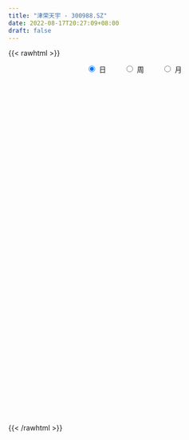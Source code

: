 ```yaml
---
title: "津荣天宇 - 300988.SZ"
date: 2022-08-17T20:27:09+08:00
draft: false
---
```

{{< rawhtml >}}
    <div style="text-align: center">
        <label style="padding: 1rem;"><input style="margin-right: .5rem" type="radio" name="period" value="D" checked onclick="period_change(this)">日</label>
        <label style="padding: 1rem;"><input style="margin-right: .5rem" type="radio" name="period" value="W" onclick="period_change(this)">周</label>
        <label style="padding: 1rem;"><input style="margin-right: .5rem" type="radio" name="period" value="M" onclick="period_change(this)">月</label>
    </div>
    <div id="chart" style="height: 700px;"></div> 
    <script type="text/javascript">
        const D_v = [112773.62,100210.87,82413.23,59719.48,51108.35,49458.99,36265.23,30743.48,29973.37,25847.54,26991.52,23475.15,27943.26,15982.0,18000.22,36722.69,77947.11,48725.01,29952.4,20999.15,18208.72,14392.85,15678.54,17836.62,25659.06,15122.38,13561.24,10524.82,14047.04,11766.47,10066.08,10383.35,17040.26,12874.15,6975.99,7990.74,13260.11,5774.93,8443.81,10790.5,9726.62,5377.0,6477.76,7794.55,20024.31,11959.0,14164.68,9656.36,10997.77,6393.0,9428.18,12750.55,38485.65,23108.32,13194.73,9092.73,8238.0,11886.94,13099.81,24185.56,20824.9,15867.9,10595.7,12316.78,9730.63,27994.0,23168.0,28387.67,25656.9,14638.0,9678.0,13150.08,31573.27,18461.53,22911.0,15333.0,33371.36,20552.4,16618.19,23070.52,11030.82,10367.18,17137.65,14520.54,10143.54,11353.25,8668.6,6772.34,6325.0,10547.72,8419.0,6274.7,5551.92,3045.92,6268.0,5333.0,2640.0,4512.0,2261.0,3404.0,2433.72,3716.0,4795.14,4813.21,3992.0,2823.71,3205.93,4531.12,3552.99,2498.78,2592.0,4132.78,3918.0,25202.27,16256.2,10330.38,10247.27,5618.0,6776.0,9672.65,9790.0,12957.93,13805.24,32248.0,24669.01,23004.23,23217.99,28292.0,35179.52,42753.78,55981.4,39595.89,45439.72,37306.78,22098.28,25986.42,23054.63,16855.7,19729.0,19112.7,13642.0,11436.0,8931.52,9089.52,8781.52,12341.3,8001.0,7331.0,7661.0,9365.0,6957.0,4368.52,8371.16,9659.0,11390.0,4819.0,4658.0,3954.56,4259.0,4887.56,6163.0,7135.51,5520.99,5968.0,7863.64,5664.0,5042.79,4771.0,5344.0,6805.0,6055.0,4116.44,10121.94,5147.0,3777.0,4846.0,3590.0,6470.95,3722.1,3625.85,2814.0,3821.0,3886.0,4222.21,2957.79,2593.99,6593.71,5022.93,3525.63,3646.0,3914.84,4476.0,6696.26,6147.63,5538.72,5286.72,3492.0,4051.84,3992.0,4476.0,6477.93,7347.62,6177.0,4090.0,3864.93,7008.78,5286.33,5627.0,7154.68,21146.53,11918.53,7133.0,5696.0,7911.12,47712.99,118636.13,116487.07,115310.27,93471.88,82496.07,96507.15,80135.66,68410.56,56923.68,53908.07,45091.36,54104.99,67492.66,63381.47,44410.39,38023.85,26237.66,26459.0,35099.6,29549.56,22782.91,26043.35,27203.89,62186.15,55798.38,37789.49,49454.25,38249.06,53287.32,46489.97,43720.06,39931.58,29502.3,112656.18,100109.81,95788.63,61184.05,54003.3,37222.49,31579.5,37633.09,44880.14,86339.57,68879.29,67345.32,49271.4,39198.42,49733.39,92818.6,93933.3,81870.67,49087.57,44940.28,82106.36,53949.57,70945.34,81396.0,101399.52,90436.55,110564.18,89572.2,174389.15,229169.1,154674.85,147584.17,98619.1,131318.95,106039.83,81560.36,62324.24,109091.06,131391.7,266207.47,192860.16,171730.21,122011.55,99781.65,80460.71,62973.22,52269.56,99379.18,113011.35,172747.62,114602.27,103550.56,84399.28,47412.54,66755.72,68868.89,64038.23,46348.91,63510.2,76657.7,65660.93,74963.52,55155.45]
const D_histogram = [0.0,-0.3918404558,-1.0537936283,-1.6048004315,-1.9414067595,-2.1719766592,-2.217577665,-2.1078901316,-1.9503178684,-1.6950716304,-1.3881222556,-1.1248728256,-0.9468367263,-0.7170665176,-0.4831499117,-0.1882342694,0.4145102264,0.5445830439,0.517753367,0.5115074924,0.4937122007,0.4972034954,0.4840026147,0.5492730032,0.3814473395,0.2771137067,0.2550658138,0.2896347053,0.3087161815,0.3048993572,0.3053807778,0.3435728853,0.4409067537,0.4179543508,0.4194149993,0.398768706,0.311470987,0.2883720931,0.3258488787,0.3985860561,0.3821268042,0.3786759121,0.371209051,0.3894883717,0.4635404268,0.4450814035,0.4451726468,0.3760993366,0.2613333415,0.1871663123,0.1106366414,-0.0089247804,0.1424770023,0.1350871344,0.0333546474,0.0111259149,0.0194468518,0.0770676877,0.1419708604,0.3015245148,0.4494488218,0.4440972807,0.4631973178,0.4630191459,0.4324810226,0.5130788748,0.569871744,0.6515022701,0.5406344515,0.4094185546,0.2733088126,0.1470256413,0.2693118016,0.2819106062,0.3080576594,0.2110738374,0.2999784789,0.2913664075,0.2533289577,0.0591423417,-0.0620502479,-0.1329115849,-0.131194422,-0.0997318754,-0.1263523513,-0.2023727313,-0.2634281704,-0.315131901,-0.3422292785,-0.2719312915,-0.2738411615,-0.274974718,-0.3132261486,-0.3043765111,-0.3321453839,-0.3213028855,-0.3058790708,-0.3400256418,-0.3146085872,-0.2454536104,-0.1762010433,-0.153512056,-0.063206702,0.0265987873,0.0628211705,0.1029836332,0.1088140196,0.0849139584,0.0434387733,0.0396099275,0.0582111601,0.099974175,0.0695980826,0.1958277965,0.2950888164,0.3454051454,0.3239665554,0.2981439616,0.2906693441,0.3001678101,0.3114644878,0.3506659408,0.416628679,0.4566668171,0.4868888664,0.5510222081,0.4473595757,0.459920278,0.3617404689,0.4486381628,0.6434082858,0.6758577179,0.7424487234,0.5540309331,0.4058459848,0.3490717244,0.1992482914,0.1120987458,-0.0661102643,-0.2689265344,-0.4631577235,-0.5992889187,-0.6324279663,-0.6214474319,-0.5653802189,-0.5439690266,-0.4809826641,-0.4381775708,-0.36268003,-0.3815034927,-0.4148314178,-0.3920165586,-0.393665425,-0.3662679897,-0.4489016429,-0.4802739256,-0.4416776308,-0.3959808879,-0.3300959307,-0.2300081224,-0.1253305192,-0.0938154476,-0.0470541706,-0.0479641157,0.0311699432,0.073929866,0.1367916794,0.1665262142,0.1276102143,0.1654772588,0.1265783042,0.121724815,-0.004126034,-0.0964625317,-0.1467781779,-0.2398977622,-0.2599676251,-0.344925812,-0.3185343122,-0.2357720008,-0.1450912572,-0.062804809,-0.0224971976,-0.0380044193,-0.0263308058,0.0075708814,0.0855190885,0.1178706349,0.1541400437,0.2084814198,0.2153047514,0.2387213512,0.1897182257,0.196377617,0.2007524465,0.2259828247,0.2299003695,0.2095192634,0.1566301623,0.0570632732,-0.0870925994,-0.2214462904,-0.2553163776,-0.2449076741,-0.2699128169,-0.4000661686,-0.3880022307,-0.319732512,-0.2197223518,-0.014576898,0.1002402075,0.1732537132,0.2260539897,0.2163150108,0.6019934364,1.2930557685,2.2314413711,2.9406294561,3.1578716203,3.1994338537,2.9076232183,2.0958045658,1.0653963286,0.3867188203,-0.0884970027,-0.4066064456,-0.6124711518,-0.6655958877,-0.9230945116,-1.0359031214,-1.2552410645,-1.3540446553,-1.4571024361,-1.6906729709,-1.7065984051,-1.6994462643,-1.5632883567,-1.3153851673,-0.9870180139,-0.8893011997,-0.7356687817,-0.5552810037,-0.359294169,-0.1680906106,0.0347255013,0.236661741,0.2737588695,0.2904850613,-0.8207139777,-1.4542860004,-1.9242708505,-2.1050696154,-2.1330943299,-2.0347816617,-1.8418447871,-1.5872191299,-1.3074875029,-0.9732879516,-0.6617314146,-0.4417324796,-0.2609280372,-0.140376722,0.0557485796,0.256925085,0.452050528,0.5491612066,0.6129573165,0.6887835705,0.7902178069,0.8310229604,0.860426315,0.9040696737,0.9631389793,0.9965909685,1.0642064933,0.967299189,1.1600734592,1.1636478463,1.2021491244,1.179287933,1.0130919048,0.9721433674,0.8430643069,0.6112612811,0.3736944214,0.3368461691,0.6190595252,0.7487303756,0.7187651028,0.6850402911,0.5662026753,0.4142734158,0.2677684243,0.0928042192,-0.0438122052,-0.052128619,-0.0132976618,0.1373183956,0.1711012105,-0.0077136902,-0.143825264,-0.223372037,-0.3495780281,-0.3010580231,-0.3057009882,-0.3229418509,-0.2673050844,-0.2136079019,-0.1334601506,-0.0904087678,-0.091804734]
const D_fast = [0.0,-0.4898005698,-1.4152021493,-2.3674090604,-3.1893670783,-3.9629311427,-4.5629265648,-4.9802115643,-5.3102187683,-5.4787404378,-5.518821627,-5.5367904033,-5.5954634856,-5.5449599064,-5.4318307784,-5.1839737035,-4.477601651,-4.2113830725,-4.1087744077,-3.9871434092,-3.8815106507,-3.7537184821,-3.6459187092,-3.4433300699,-3.5157938987,-3.5508491048,-3.5091305443,-3.4021529764,-3.3058924548,-3.2334844399,-3.1566578248,-3.032572496,-2.8250119392,-2.7434757544,-2.637161356,-2.5581154729,-2.5675454451,-2.5185513157,-2.3996123104,-2.227228619,-2.1481561699,-2.0569380839,-1.9716026823,-1.8559512687,-1.6660141068,-1.5732027793,-1.4618183743,-1.4368668504,-1.48629951,-1.5136749612,-1.5625454718,-1.6843380887,-1.4973170553,-1.4709351397,-1.5643289649,-1.5837762186,-1.5705935688,-1.493705811,-1.3933099231,-1.1583751401,-0.8980886275,-0.7924158485,-0.657516482,-0.5419398674,-0.464357735,-0.2554901642,-0.056229359,0.1882767347,0.212567529,0.1837062707,0.1159237319,0.0263969709,0.2160110816,0.2990875377,0.4022490058,0.3580336431,0.5219329043,0.5861624349,0.6114572245,0.4320561939,0.2953510423,0.1912618091,0.1601803665,0.1667099443,0.1085013805,-0.0181121823,-0.1450246639,-0.2755113699,-0.3881660669,-0.3858509029,-0.4562210632,-0.5260982992,-0.642656267,-0.7099007573,-0.8207059761,-0.890189199,-0.9512351521,-1.0703881335,-1.1236232257,-1.1158316515,-1.0906293451,-1.1063183719,-1.0318146934,-0.9353595072,-0.8834318314,-0.8175234605,-0.7844895692,-0.7871611408,-0.8177766326,-0.8117029964,-0.7785489738,-0.7117924151,-0.7247689869,-0.5495823239,-0.3765490999,-0.2398814846,-0.1803284357,-0.1316150391,-0.0664223206,0.0181180979,0.1072808976,0.2341488358,0.4042687437,0.5584735861,0.710417852,0.9123067458,0.9204840073,1.0480247791,1.0402800872,1.2393373218,1.5949595162,1.7963733778,2.0485765641,1.9986665071,1.951943055,1.9824367258,1.8824253655,1.8233005065,1.6285639302,1.3585160266,1.0484954066,0.7625419817,0.5712959425,0.426914619,0.3416367773,0.2270557129,0.1697964094,0.1030571099,0.0878846433,-0.0263146926,-0.1633504721,-0.2385397526,-0.3386049753,-0.4027745374,-0.5976336014,-0.7490743654,-0.8208974784,-0.8741959574,-0.8908349828,-0.8482492052,-0.7749042318,-0.7668430221,-0.7318452877,-0.7447462617,-0.6578197171,-0.5965773278,-0.4995175945,-0.4281515061,-0.4351649525,-0.3559285933,-0.3631829718,-0.3376052573,-0.4644876148,-0.5809397454,-0.6679499361,-0.8210439609,-0.9061057301,-1.07729537,-1.1305374483,-1.106718137,-1.0523102078,-0.9857249617,-0.9510416498,-0.9760499763,-0.9709590643,-0.9351646567,-0.8358366774,-0.7740174723,-0.6992130527,-0.5927513216,-0.5321018021,-0.4490048646,-0.4505784336,-0.394824638,-0.3402616969,-0.2585356125,-0.1971429754,-0.1651442656,-0.1788758262,-0.264176897,-0.4301059194,-0.619821183,-0.7175203646,-0.7683385796,-0.8608219267,-1.0909918205,-1.1759284402,-1.1875918495,-1.1425122773,-0.9410110481,-0.8011338907,-0.6848069567,-0.5754931827,-0.5311534089,0.0050233757,1.01934965,2.5155955954,3.9599410444,4.9666511137,5.8080718105,6.2431669797,5.9552994686,5.1912403135,4.6092425104,4.1119024366,3.6921413824,3.3331588882,3.1136351804,2.6253629286,2.2535785385,1.7204303292,1.2831155746,0.8157821848,0.1595434072,-0.2830316283,-0.7007410535,-0.955405235,-1.0363483375,-0.9547356875,-1.0793441732,-1.1096289507,-1.0680614236,-0.9618981312,-0.8127172254,-0.6012197382,-0.3401180632,-0.2345812174,-0.1452337602,-1.4616112936,-2.4587548165,-3.4098073792,-4.116873548,-4.6781718449,-5.0885545921,-5.3560789144,-5.4982580396,-5.5453982883,-5.4545207249,-5.3083970416,-5.1988312265,-5.0832587934,-4.9978016586,-4.7877392122,-4.5223314355,-4.2141933605,-3.9797923803,-3.7627569413,-3.5147347946,-3.2157461065,-2.9671852129,-2.7226752796,-2.4530145025,-2.153160452,-1.8705607206,-1.5368935725,-1.3919760795,-0.9091834446,-0.6146970958,-0.2756585366,-0.0036977448,0.0833792031,0.2854665076,0.3671535239,0.2881658184,0.144022564,0.191385854,0.6283640914,0.9452175357,1.0949435386,1.2324787997,1.2551918527,1.2068309472,1.1272680617,0.9755049114,0.8279354357,0.8065868671,0.8420934089,1.0270390652,1.1035971827,0.9228538595,0.7507859697,0.6153961875,0.4017956893,0.3750511885,0.2939829764,0.1960066509,0.1848171463,0.1851123533,0.231895067,0.2523442579,0.2279971082]
const D_slow = [0.0,-0.097960114,-0.361408521,-0.7626086289,-1.2479603188,-1.7909544836,-2.3453488998,-2.8723214327,-3.3599008998,-3.7836688074,-4.1306993713,-4.4119175777,-4.6486267593,-4.8278933887,-4.9486808667,-4.995739434,-4.8921118774,-4.7559661164,-4.6265277747,-4.4986509016,-4.3752228514,-4.2509219776,-4.1299213239,-3.9926030731,-3.8972412382,-3.8279628115,-3.7641963581,-3.6917876818,-3.6146086364,-3.5383837971,-3.4620386026,-3.3761453813,-3.2659186929,-3.1614301052,-3.0565763554,-2.9568841789,-2.8790164321,-2.8069234088,-2.7254611891,-2.6258146751,-2.5302829741,-2.435613996,-2.3428117333,-2.2454396404,-2.1295545337,-2.0182841828,-1.9069910211,-1.812966187,-1.7476328516,-1.7008412735,-1.6731821132,-1.6754133083,-1.6397940577,-1.6060222741,-1.5976836122,-1.5949021335,-1.5900404206,-1.5707734986,-1.5352807835,-1.4598996548,-1.3475374494,-1.2365131292,-1.1207137998,-1.0049590133,-0.8968387576,-0.7685690389,-0.6261011029,-0.4632255354,-0.3280669225,-0.2257122839,-0.1573850807,-0.1206286704,-0.05330072,0.0171769315,0.0941913464,0.1469598057,0.2219544255,0.2947960274,0.3581282668,0.3729138522,0.3574012902,0.324173394,0.2913747885,0.2664418197,0.2348537318,0.184260549,0.1184035064,0.0396205312,-0.0459367885,-0.1139196113,-0.1823799017,-0.2511235812,-0.3294301184,-0.4055242462,-0.4885605921,-0.5688863135,-0.6453560812,-0.7303624917,-0.8090146385,-0.8703780411,-0.9144283019,-0.9528063159,-0.9686079914,-0.9619582946,-0.9462530019,-0.9205070936,-0.8933035888,-0.8720750992,-0.8612154058,-0.8513129239,-0.8367601339,-0.8117665902,-0.7943670695,-0.7454101204,-0.6716379163,-0.58528663,-0.5042949911,-0.4297590007,-0.3570916647,-0.2820497122,-0.2041835902,-0.116517105,-0.0123599353,0.101806769,0.2235289856,0.3612845377,0.4731244316,0.5881045011,0.6785396183,0.790699159,0.9515512305,1.1205156599,1.3061278408,1.444635574,1.5460970702,1.6333650013,1.6831770742,1.7112017606,1.6946741946,1.627442561,1.5116531301,1.3618309004,1.2037239088,1.0483620509,0.9070169961,0.7710247395,0.6507790735,0.5412346808,0.4505646733,0.3551888001,0.2514809457,0.153476806,0.0550604498,-0.0365065477,-0.1487319584,-0.2688004398,-0.3792198475,-0.4782150695,-0.5607390522,-0.6182410828,-0.6495737126,-0.6730275745,-0.6847911171,-0.696782146,-0.6889896603,-0.6705071938,-0.6363092739,-0.5946777203,-0.5627751668,-0.5214058521,-0.489761276,-0.4593300723,-0.4603615808,-0.4844772137,-0.5211717582,-0.5811461987,-0.646138105,-0.732369558,-0.812003136,-0.8709461362,-0.9072189505,-0.9229201528,-0.9285444522,-0.938045557,-0.9446282584,-0.9427355381,-0.921355766,-0.8918881072,-0.8533530963,-0.8012327414,-0.7474065535,-0.6877262157,-0.6402966593,-0.591202255,-0.5410141434,-0.4845184372,-0.4270433449,-0.374663529,-0.3355059884,-0.3212401702,-0.34301332,-0.3983748926,-0.462203987,-0.5234309055,-0.5909091097,-0.6909256519,-0.7879262096,-0.8678593375,-0.9227899255,-0.92643415,-0.9013740981,-0.8580606699,-0.8015471724,-0.7474684197,-0.5969700606,-0.2737061185,0.2841542243,1.0193115883,1.8087794934,2.6086379568,3.3355437614,3.8594949028,4.1258439849,4.22252369,4.2003994393,4.098747828,3.94563004,3.7792310681,3.5484574402,3.2894816598,2.9756713937,2.6371602299,2.2728846209,1.8502163782,1.4235667769,0.9987052108,0.6078831216,0.2790368298,0.0322823263,-0.1900429736,-0.373960169,-0.5127804199,-0.6026039622,-0.6446266148,-0.6359452395,-0.5767798042,-0.5083400869,-0.4357188215,-0.640897316,-1.0044688161,-1.4855365287,-2.0118039326,-2.545077515,-3.0537729304,-3.5142341272,-3.9110389097,-4.2379107854,-4.4812327733,-4.646665627,-4.7570987469,-4.8223307562,-4.8574249367,-4.8434877918,-4.7792565205,-4.6662438885,-4.5289535869,-4.3757142578,-4.2035183651,-4.0059639134,-3.7982081733,-3.5831015946,-3.3570841761,-3.1162994313,-2.8671516892,-2.6011000658,-2.3592752686,-2.0692569038,-1.7783449422,-1.4778076611,-1.1829856778,-0.9297127016,-0.6866768598,-0.4759107831,-0.3230954628,-0.2296718574,-0.1454603151,0.0093045662,0.1964871601,0.3761784358,0.5474385086,0.6889891774,0.7925575313,0.8594996374,0.8827006922,0.8717476409,0.8587154861,0.8553910707,0.8897206696,0.9324959722,0.9305675497,0.8946112337,0.8387682244,0.7513737174,0.6761092116,0.5996839646,0.5189485019,0.4521222308,0.3987202553,0.3653552176,0.3427530257,0.3198018422]
const D_data = [['2021-05-12', 51.0, 62.0, 51.0, 64.99],['2021-05-13', 57.28, 55.86, 54.83, 66.0],['2021-05-14', 51.0, 49.0, 48.4, 53.93],['2021-05-17', 48.0, 45.95, 45.02, 49.3],['2021-05-18', 45.48, 44.66, 44.6, 47.2],['2021-05-19', 43.6, 42.58, 42.38, 44.57],['2021-05-20', 42.3, 42.09, 41.62, 42.97],['2021-05-21', 42.15, 42.1, 41.83, 42.76],['2021-05-24', 41.8, 41.35, 40.77, 42.15],['2021-05-25', 41.32, 41.72, 40.91, 41.72],['2021-05-26', 41.52, 42.09, 41.25, 42.31],['2021-05-27', 41.92, 41.47, 41.41, 42.2],['2021-05-28', 41.3, 40.12, 40.1, 41.58],['2021-05-31', 40.12, 40.53, 40.03, 40.65],['2021-06-01', 40.31, 40.66, 40.18, 40.88],['2021-06-02', 40.66, 41.88, 40.47, 42.48],['2021-06-03', 41.71, 47.56, 41.51, 48.6],['2021-06-04', 45.0, 43.32, 43.15, 45.5],['2021-06-07', 43.26, 41.39, 41.38, 43.27],['2021-06-08', 41.78, 41.32, 40.89, 42.4],['2021-06-09', 41.46, 40.88, 40.5, 41.47],['2021-06-10', 40.55, 40.89, 40.51, 41.22],['2021-06-11', 40.99, 40.45, 40.29, 40.99],['2021-06-15', 40.55, 41.41, 40.21, 41.46],['2021-06-16', 41.0, 38.02, 37.45, 41.18],['2021-06-17', 37.55, 37.79, 37.01, 37.94],['2021-06-18', 37.71, 38.15, 37.23, 38.38],['2021-06-21', 37.88, 38.58, 37.88, 38.67],['2021-06-22', 38.67, 38.25, 38.0, 39.19],['2021-06-23', 38.25, 37.74, 37.72, 38.45],['2021-06-24', 37.51, 37.53, 37.22, 37.75],['2021-06-25', 37.5, 37.88, 37.41, 37.93],['2021-06-28', 37.81, 38.83, 37.44, 39.64],['2021-06-29', 38.7, 37.41, 37.31, 38.7],['2021-06-30', 37.27, 37.55, 37.25, 37.77],['2021-07-01', 37.52, 37.12, 37.11, 37.66],['2021-07-02', 37.04, 35.86, 35.8, 37.12],['2021-07-05', 35.9, 36.2, 35.88, 36.26],['2021-07-06', 36.0, 36.85, 36.0, 36.96],['2021-07-07', 36.85, 37.5, 36.57, 37.61],['2021-07-08', 37.51, 36.48, 36.32, 37.57],['2021-07-09', 36.15, 36.54, 36.08, 36.77],['2021-07-12', 36.9, 36.42, 36.33, 37.18],['2021-07-13', 36.38, 36.75, 36.37, 37.18],['2021-07-14', 36.7, 37.73, 36.09, 38.47],['2021-07-15', 37.0, 36.79, 36.3, 37.17],['2021-07-16', 38.03, 37.05, 37.02, 38.97],['2021-07-19', 35.9, 36.06, 35.71, 36.38],['2021-07-20', 36.08, 34.99, 34.69, 36.15],['2021-07-21', 34.99, 34.92, 34.9, 35.32],['2021-07-22', 34.95, 34.36, 34.09, 35.05],['2021-07-23', 34.57, 33.09, 33.07, 34.57],['2021-07-26', 33.69, 36.39, 33.48, 38.59],['2021-07-27', 35.78, 34.67, 34.5, 35.9],['2021-07-28', 34.01, 33.03, 32.32, 34.34],['2021-07-29', 33.2, 33.48, 33.2, 33.81],['2021-07-30', 33.9, 33.61, 33.29, 33.9],['2021-08-02', 33.5, 34.22, 33.38, 35.5],['2021-08-03', 33.91, 34.51, 33.91, 35.18],['2021-08-04', 34.5, 36.27, 34.4, 37.45],['2021-08-05', 35.79, 37.06, 35.53, 37.29],['2021-08-06', 36.7, 35.7, 35.53, 37.37],['2021-08-09', 35.7, 36.24, 35.0, 36.38],['2021-08-10', 36.85, 36.27, 36.06, 37.15],['2021-08-11', 36.01, 36.03, 35.6, 36.25],['2021-08-12', 36.25, 37.82, 36.2, 38.83],['2021-08-13', 37.86, 38.23, 37.3, 38.66],['2021-08-16', 38.67, 39.33, 37.54, 39.51],['2021-08-17', 39.28, 37.26, 37.23, 40.53],['2021-08-18', 36.8, 36.69, 36.36, 37.5],['2021-08-19', 36.38, 36.15, 35.98, 36.74],['2021-08-20', 35.9, 35.71, 35.67, 37.5],['2021-08-23', 36.02, 38.97, 36.02, 39.35],['2021-08-24', 39.01, 38.18, 37.74, 39.28],['2021-08-25', 38.69, 38.7, 38.09, 40.36],['2021-08-26', 38.31, 37.19, 37.14, 38.71],['2021-08-27', 37.3, 39.73, 37.2, 40.1],['2021-08-30', 38.92, 39.0, 38.65, 39.59],['2021-08-31', 39.27, 38.77, 37.49, 39.5],['2021-09-01', 38.5, 36.36, 36.35, 39.2],['2021-09-02', 36.0, 36.47, 35.7, 36.76],['2021-09-03', 36.3, 36.55, 36.13, 37.29],['2021-09-06', 36.44, 37.21, 35.21, 37.57],['2021-09-07', 37.7, 37.62, 37.02, 38.3],['2021-09-08', 37.44, 36.85, 36.85, 37.6],['2021-09-09', 36.44, 35.85, 35.61, 36.52],['2021-09-10', 35.65, 35.5, 35.39, 36.01],['2021-09-13', 35.89, 35.09, 34.89, 35.9],['2021-09-14', 34.88, 34.92, 34.78, 35.33],['2021-09-15', 35.09, 36.0, 35.09, 36.07],['2021-09-16', 36.3, 35.04, 35.0, 36.3],['2021-09-17', 34.81, 34.79, 34.3, 35.3],['2021-09-22', 34.51, 33.94, 33.6, 34.51],['2021-09-23', 34.2, 34.15, 34.07, 34.4],['2021-09-24', 34.1, 33.32, 33.29, 34.2],['2021-09-27', 33.32, 33.42, 33.0, 34.09],['2021-09-28', 33.36, 33.21, 33.06, 33.45],['2021-09-29', 33.1, 32.18, 32.0, 33.59],['2021-09-30', 32.18, 32.53, 32.18, 32.76],['2021-10-08', 32.62, 32.99, 32.62, 33.18],['2021-10-11', 32.8, 33.07, 32.8, 33.15],['2021-10-12', 33.17, 32.47, 32.33, 33.17],['2021-10-13', 32.51, 33.4, 32.51, 33.5],['2021-10-14', 33.26, 33.73, 33.06, 33.9],['2021-10-15', 33.9, 33.3, 33.25, 33.9],['2021-10-18', 33.31, 33.49, 33.07, 33.64],['2021-10-19', 33.3, 33.14, 33.11, 33.57],['2021-10-20', 33.14, 32.67, 32.46, 33.24],['2021-10-21', 32.65, 32.2, 32.18, 32.95],['2021-10-22', 32.14, 32.46, 32.14, 32.48],['2021-10-25', 32.66, 32.7, 32.6, 32.96],['2021-10-26', 32.98, 33.1, 32.76, 33.35],['2021-10-27', 32.9, 32.18, 32.16, 33.28],['2021-10-28', 33.16, 34.4, 32.99, 35.27],['2021-10-29', 34.14, 34.77, 33.5, 34.92],['2021-11-01', 34.8, 34.73, 34.05, 34.95],['2021-11-02', 34.5, 34.1, 33.42, 34.95],['2021-11-03', 33.81, 34.1, 33.69, 34.18],['2021-11-04', 33.85, 34.42, 33.85, 34.52],['2021-11-05', 34.35, 34.83, 33.93, 34.96],['2021-11-08', 34.83, 35.12, 34.05, 35.16],['2021-11-09', 35.12, 35.85, 34.98, 36.18],['2021-11-10', 35.85, 36.77, 35.35, 36.77],['2021-11-11', 38.01, 37.09, 37.09, 40.18],['2021-11-12', 36.73, 37.56, 35.86, 37.68],['2021-11-15', 37.41, 38.7, 37.2, 38.76],['2021-11-16', 38.01, 36.95, 36.36, 38.3],['2021-11-17', 36.65, 38.6, 36.65, 39.48],['2021-11-18', 38.88, 37.4, 37.4, 40.27],['2021-11-19', 37.34, 40.12, 37.34, 41.63],['2021-11-22', 39.53, 42.8, 39.27, 43.41],['2021-11-23', 42.0, 42.06, 41.33, 42.33],['2021-11-24', 41.55, 43.5, 41.55, 44.67],['2021-11-25', 42.9, 40.69, 40.31, 43.37],['2021-11-26', 40.5, 40.88, 40.04, 42.5],['2021-11-29', 39.81, 42.0, 39.7, 42.8],['2021-11-30', 41.97, 40.73, 40.46, 42.32],['2021-12-01', 40.81, 41.24, 40.05, 41.6],['2021-12-02', 41.3, 39.64, 39.21, 41.3],['2021-12-03', 40.19, 38.4, 37.88, 40.19],['2021-12-06', 38.38, 37.36, 37.25, 38.73],['2021-12-07', 37.51, 36.97, 36.39, 37.71],['2021-12-08', 36.95, 37.49, 36.86, 37.75],['2021-12-09', 37.51, 37.64, 37.32, 38.29],['2021-12-10', 37.49, 38.05, 37.09, 38.24],['2021-12-13', 38.02, 37.5, 36.96, 38.24],['2021-12-14', 37.05, 37.94, 36.93, 38.14],['2021-12-15', 38.29, 37.69, 37.0, 38.44],['2021-12-16', 37.74, 38.17, 37.68, 38.27],['2021-12-17', 38.11, 36.9, 36.66, 38.11],['2021-12-20', 36.81, 36.3, 36.2, 37.2],['2021-12-21', 36.3, 36.68, 36.3, 36.8],['2021-12-22', 36.69, 36.13, 36.03, 36.95],['2021-12-23', 36.13, 36.26, 35.15, 36.86],['2021-12-24', 36.16, 34.39, 34.37, 36.35],['2021-12-27', 34.45, 34.32, 33.91, 34.65],['2021-12-28', 34.33, 34.8, 34.32, 34.94],['2021-12-29', 34.51, 34.72, 34.23, 34.98],['2021-12-30', 34.62, 34.91, 34.62, 35.2],['2021-12-31', 34.9, 35.48, 34.9, 35.52],['2022-01-04', 35.48, 35.86, 35.35, 36.09],['2022-01-05', 35.83, 35.13, 34.68, 35.97],['2022-01-06', 35.14, 35.38, 34.93, 35.55],['2022-01-07', 35.09, 34.77, 34.76, 35.38],['2022-01-10', 34.77, 35.88, 34.51, 35.92],['2022-01-11', 35.89, 35.7, 35.7, 36.48],['2022-01-12', 36.15, 36.23, 35.64, 36.33],['2022-01-13', 36.22, 36.1, 35.88, 36.45],['2022-01-14', 36.01, 35.25, 35.21, 36.32],['2022-01-17', 35.25, 36.25, 34.8, 36.59],['2022-01-18', 36.25, 35.33, 35.32, 36.37],['2022-01-19', 35.6, 35.67, 35.08, 35.7],['2022-01-20', 35.32, 33.78, 33.6, 35.66],['2022-01-21', 33.75, 33.5, 33.1, 34.44],['2022-01-24', 33.53, 33.47, 33.33, 34.1],['2022-01-25', 33.49, 32.31, 32.15, 33.67],['2022-01-26', 32.31, 32.63, 32.3, 32.94],['2022-01-27', 32.65, 31.19, 31.16, 32.65],['2022-01-28', 31.84, 32.05, 31.2, 32.15],['2022-02-07', 32.69, 32.71, 32.05, 33.33],['2022-02-08', 32.67, 33.0, 32.51, 33.07],['2022-02-09', 32.71, 33.15, 32.71, 33.18],['2022-02-10', 33.15, 32.79, 32.53, 33.15],['2022-02-11', 32.79, 32.0, 31.9, 32.89],['2022-02-14', 31.92, 32.17, 31.57, 32.63],['2022-02-15', 32.18, 32.43, 31.8, 32.47],['2022-02-16', 32.49, 33.19, 32.44, 33.54],['2022-02-17', 33.03, 32.87, 32.1, 33.49],['2022-02-18', 32.54, 33.09, 32.17, 33.15],['2022-02-21', 33.09, 33.59, 32.97, 33.65],['2022-02-22', 33.61, 33.22, 32.78, 33.76],['2022-02-23', 33.5, 33.59, 32.91, 33.69],['2022-02-24', 33.45, 32.69, 32.2, 34.12],['2022-02-25', 32.89, 33.34, 32.67, 33.8],['2022-02-28', 33.27, 33.42, 32.1, 33.8],['2022-03-01', 33.92, 33.86, 33.4, 33.99],['2022-03-02', 33.83, 33.79, 33.5, 34.08],['2022-03-03', 33.8, 33.56, 33.36, 34.0],['2022-03-04', 33.61, 33.05, 32.87, 33.69],['2022-03-07', 33.28, 32.09, 31.9, 33.28],['2022-03-08', 32.57, 30.81, 30.75, 32.7],['2022-03-09', 30.66, 30.0, 29.01, 31.18],['2022-03-10', 30.48, 30.55, 30.34, 31.16],['2022-03-11', 30.8, 30.77, 29.57, 30.8],['2022-03-14', 30.6, 30.0, 29.9, 30.6],['2022-03-15', 29.99, 27.9, 27.8, 30.0],['2022-03-16', 28.09, 28.94, 27.62, 28.95],['2022-03-17', 29.07, 29.46, 29.07, 29.95],['2022-03-18', 29.63, 29.97, 29.0, 30.03],['2022-03-21', 31.37, 31.89, 30.39, 33.88],['2022-03-22', 32.68, 31.53, 31.39, 33.04],['2022-03-23', 31.52, 31.5, 31.15, 32.16],['2022-03-24', 31.44, 31.63, 31.21, 31.75],['2022-03-25', 31.45, 31.03, 30.97, 31.8],['2022-03-28', 33.38, 37.24, 32.5, 37.24],['2022-03-29', 40.2, 44.69, 40.2, 44.69],['2022-03-30', 45.05, 53.63, 43.76, 53.63],['2022-03-31', 58.8, 57.4, 54.1, 63.5],['2022-04-01', 58.17, 56.4, 55.52, 60.06],['2022-04-06', 56.4, 57.77, 52.9, 57.77],['2022-04-07', 58.5, 55.79, 50.0, 59.76],['2022-04-08', 54.0, 48.8, 48.18, 54.71],['2022-04-11', 46.0, 42.9, 42.89, 46.68],['2022-04-12', 43.88, 43.85, 42.33, 45.5],['2022-04-13', 43.1, 43.99, 42.38, 45.58],['2022-04-14', 43.3, 44.2, 43.3, 45.96],['2022-04-15', 43.14, 44.35, 43.14, 46.68],['2022-04-18', 44.0, 45.6, 43.7, 47.99],['2022-04-19', 44.79, 42.08, 41.26, 44.95],['2022-04-20', 42.12, 42.59, 40.7, 42.87],['2022-04-21', 41.88, 39.88, 39.31, 42.39],['2022-04-22', 38.81, 39.88, 38.58, 40.68],['2022-04-25', 39.0, 38.5, 37.68, 40.23],['2022-04-26', 39.18, 34.98, 34.5, 39.19],['2022-04-27', 33.9, 35.9, 33.54, 36.13],['2022-04-28', 35.5, 34.97, 33.81, 35.78],['2022-04-29', 35.3, 35.78, 34.31, 36.15],['2022-05-05', 35.7, 37.13, 35.37, 37.23],['2022-05-06', 37.2, 38.8, 36.35, 38.8],['2022-05-09', 37.56, 36.3, 35.68, 37.66],['2022-05-10', 35.33, 36.99, 35.33, 37.15],['2022-05-11', 36.78, 37.65, 36.5, 38.66],['2022-05-12', 37.46, 38.42, 37.34, 38.6],['2022-05-13', 39.53, 39.11, 37.56, 40.23],['2022-05-16', 38.72, 40.18, 38.6, 40.92],['2022-05-17', 39.81, 41.29, 39.35, 41.45],['2022-05-18', 42.0, 40.0, 38.88, 42.0],['2022-05-19', 39.0, 40.05, 38.04, 40.08],['2022-05-20', 21.76, 22.65, 21.28, 24.71],['2022-05-23', 22.67, 22.87, 22.6, 23.86],['2022-05-24', 22.7, 20.39, 20.39, 23.26],['2022-05-25', 20.25, 20.38, 19.72, 20.9],['2022-05-26', 20.6, 19.7, 19.3, 20.79],['2022-05-27', 19.77, 19.4, 19.0, 20.09],['2022-05-30', 19.56, 19.35, 19.19, 19.76],['2022-05-31', 19.59, 19.43, 18.81, 19.59],['2022-06-01', 19.42, 19.45, 19.31, 19.93],['2022-06-02', 19.54, 20.26, 18.7, 20.48],['2022-06-06', 20.13, 20.42, 20.0, 20.8],['2022-06-07', 20.23, 19.6, 19.26, 20.58],['2022-06-08', 19.94, 19.23, 18.81, 19.94],['2022-06-09', 19.1, 18.44, 18.33, 19.28],['2022-06-10', 18.44, 19.52, 18.39, 19.55],['2022-06-13', 19.9, 20.1, 19.6, 20.97],['2022-06-14', 20.0, 20.71, 19.6, 20.75],['2022-06-15', 20.75, 20.02, 20.02, 21.3],['2022-06-16', 20.29, 19.87, 19.63, 20.35],['2022-06-17', 19.55, 20.31, 19.51, 20.4],['2022-06-20', 20.2, 21.12, 20.08, 21.27],['2022-06-21', 21.21, 20.84, 20.49, 21.22],['2022-06-22', 20.84, 21.04, 20.62, 21.5],['2022-06-23', 21.0, 21.63, 20.81, 21.86],['2022-06-24', 21.61, 22.39, 21.54, 22.99],['2022-06-27', 22.5, 22.68, 21.73, 22.81],['2022-06-28', 22.77, 23.82, 22.4, 23.97],['2022-06-29', 23.35, 22.14, 22.1, 23.6],['2022-06-30', 22.5, 26.57, 22.35, 26.57],['2022-07-01', 27.34, 25.39, 25.25, 29.5],['2022-07-04', 24.22, 26.66, 24.22, 27.02],['2022-07-05', 26.25, 26.7, 25.51, 27.85],['2022-07-06', 26.51, 25.12, 24.86, 26.6],['2022-07-07', 24.99, 26.81, 24.5, 27.87],['2022-07-08', 26.64, 25.89, 25.33, 27.15],['2022-07-11', 25.38, 24.15, 23.68, 25.88],['2022-07-12', 24.2, 23.16, 23.09, 24.28],['2022-07-13', 23.03, 25.19, 22.54, 25.32],['2022-07-14', 27.77, 30.23, 27.0, 30.23],['2022-07-15', 34.06, 30.0, 29.97, 35.8],['2022-07-18', 30.22, 28.9, 28.71, 31.49],['2022-07-19', 29.2, 29.31, 28.82, 31.46],['2022-07-20', 29.2, 28.42, 27.74, 29.58],['2022-07-21', 28.8, 27.77, 27.58, 28.8],['2022-07-22', 27.63, 27.42, 27.0, 28.18],['2022-07-25', 26.91, 26.46, 26.22, 27.57],['2022-07-26', 26.33, 26.24, 25.66, 26.78],['2022-07-27', 26.04, 27.54, 25.8, 27.65],['2022-07-28', 28.11, 28.31, 27.5, 28.86],['2022-07-29', 28.11, 30.4, 27.71, 31.28],['2022-08-01', 30.0, 29.69, 28.58, 30.01],['2022-08-02', 28.8, 26.83, 26.8, 28.82],['2022-08-03', 26.83, 26.58, 25.98, 28.1],['2022-08-04', 26.3, 26.68, 26.05, 26.99],['2022-08-05', 26.68, 25.42, 25.1, 26.68],['2022-08-08', 25.2, 27.24, 25.1, 27.25],['2022-08-09', 27.4, 26.54, 26.51, 27.78],['2022-08-10', 26.32, 26.15, 25.9, 26.55],['2022-08-11', 26.33, 27.0, 25.98, 27.24],['2022-08-12', 26.99, 27.14, 26.26, 27.63],['2022-08-15', 27.02, 27.75, 26.64, 28.12],['2022-08-16', 27.65, 27.58, 27.4, 28.57],['2022-08-17', 27.52, 27.11, 27.02, 27.86]]
const W_v = [295397.72,227295.53,134230.84,197377.03,99231.66,72179.3,56787.76,58141.25,40112.86,60420.3,49225.86,92119.43,85865.11,83805.11,91510.65,121650.16,81639.11,61823.58,38338.76,14865.84,14746.0,3404.0,19750.07,16612.53,52101.25,42644.3,93470.18,152447.52,200422.07,104738.45,51880.56,44699.3,40745.68,22578.12,24787.5,28685.43,32245.38,22406.05,18369.06,20694.05,24880.73,22361.28,28568.55,28941.72,53805.18,491618.34,259138.88,278438.66,239546.03,139934.42,89390.04,234578.5,272300.09,348308.28,200432.3,274427.82,362650.42,389796.79,694131.1799999999,638236.9,650574.83,666844.2799999999,500380.93,416720.37,319423.93,195779.9]
const W_histogram = [0.0,-0.4403418803,-0.8186115372,-0.8057047267,-0.9338295364,-1.1051292643,-1.1624417091,-1.254336192,-1.1879221875,-1.0339065098,-1.115966032,-1.053244574,-0.8004708753,-0.4119227219,-0.279982454,0.1022100937,0.1615006203,0.1508578398,0.1182942995,0.0249272451,-0.0583166215,-0.0509466941,0.0033753286,0.0108803583,0.1896488201,0.3223685536,0.5889268678,0.9132078978,1.13971588,1.0837008135,0.9870038264,0.816573503,0.5202096331,0.3890068664,0.2524433253,0.1950462915,0.047520198,-0.1297264915,-0.2266695081,-0.1949290629,-0.1373587581,-0.1007651984,-0.2060052377,-0.2997073023,-0.2618816225,1.4084045033,1.9070476371,1.8418670387,1.4212351818,0.8202368325,0.5902058674,0.4304576076,-0.7480678686,-1.658626577,-2.0874249709,-2.2891376109,-2.2350847566,-1.9361375888,-1.4362416142,-0.992870868,-0.3755265471,-0.1075854394,0.2823820075,0.2197582521,0.3038194141,0.3630398379]
const W_fast = [0.0,-0.5504273504,-1.1333498916,-1.3218692628,-1.6834514565,-2.1310335006,-2.4789563727,-2.8844349036,-3.1150014459,-3.2194623957,-3.5805134259,-3.7811031114,-3.7284471315,-3.4428796586,-3.3809350043,-2.9731899331,-2.8735242514,-2.8464525719,-2.8494425373,-2.9365777805,-3.0344008025,-3.0397675485,-2.9846016937,-2.9743765745,-2.7481959076,-2.5348840357,-2.1210940047,-1.5685110002,-1.057074048,-0.8421639111,-0.6921099416,-0.6583968892,-0.8247083509,-0.8586594009,-0.9321121107,-0.9407475716,-1.0763936156,-1.286071928,-1.4396823217,-1.4566741421,-1.4334435269,-1.4220412668,-1.5787826156,-1.7474115057,-1.7750562315,0.2473310201,1.2227360632,1.6180222244,1.552699163,1.1567600218,1.0742805235,1.0221466656,-0.3433957777,-1.6686111303,-2.619265767,-3.3932628097,-3.8979811446,-4.0830683739,-3.9422328029,-3.7470797737,-3.2236170896,-2.9825723418,-2.522009393,-2.5296935854,-2.3696775698,-2.2196971865]
const W_slow = [0.0,-0.1100854701,-0.3147383544,-0.5161645361,-0.7496219202,-1.0259042362,-1.3165146635,-1.6300987115,-1.9270792584,-2.1855558859,-2.4645473939,-2.7278585374,-2.9279762562,-3.0309569367,-3.1009525502,-3.0754000268,-3.0350248717,-2.9973104118,-2.9677368369,-2.9615050256,-2.976084181,-2.9888208545,-2.9879770223,-2.9852569328,-2.9378447277,-2.8572525893,-2.7100208724,-2.481718898,-2.196789928,-1.9258647246,-1.679113768,-1.4749703922,-1.344917984,-1.2476662674,-1.184555436,-1.1357938631,-1.1239138136,-1.1563454365,-1.2130128135,-1.2617450793,-1.2960847688,-1.3212760684,-1.3727773778,-1.4477042034,-1.513174609,-1.1610734832,-0.6843115739,-0.2238448143,0.1314639812,0.3365231893,0.4840746562,0.591689058,0.4046720909,-0.0099845533,-0.5318407961,-1.1041251988,-1.662896388,-2.1469307851,-2.5059911887,-2.7542089057,-2.8480905425,-2.8749869023,-2.8043914005,-2.7494518374,-2.6734969839,-2.5827370244]
const W_data = [['2021-05-14', 51.0, 49.0, 48.4, 66.0],['2021-05-21', 48.0, 42.1, 41.62, 49.3],['2021-05-28', 41.8, 40.12, 40.1, 42.31],['2021-06-04', 40.12, 43.32, 40.03, 48.6],['2021-06-11', 43.26, 40.45, 40.29, 43.27],['2021-06-18', 40.55, 38.15, 37.01, 41.46],['2021-06-25', 37.88, 37.88, 37.22, 39.19],['2021-07-02', 37.81, 35.86, 35.8, 39.64],['2021-07-09', 35.9, 36.54, 35.88, 37.61],['2021-07-16', 36.9, 37.05, 36.09, 38.97],['2021-07-23', 35.9, 33.09, 33.07, 36.38],['2021-07-30', 33.69, 33.61, 32.32, 38.59],['2021-08-06', 33.5, 35.7, 33.38, 37.45],['2021-08-13', 35.7, 38.23, 35.0, 38.83],['2021-08-20', 38.67, 35.71, 35.67, 40.53],['2021-08-27', 36.02, 39.73, 36.02, 40.36],['2021-09-03', 38.92, 36.55, 35.7, 39.59],['2021-09-10', 36.44, 35.5, 35.21, 38.3],['2021-09-17', 35.89, 34.79, 34.3, 36.3],['2021-09-24', 34.51, 33.32, 33.29, 34.51],['2021-09-30', 33.32, 32.53, 32.0, 34.09],['2021-10-08', 32.62, 32.99, 32.62, 33.18],['2021-10-15', 32.8, 33.3, 32.33, 33.9],['2021-10-22', 33.31, 32.46, 32.14, 33.64],['2021-10-29', 32.66, 34.77, 32.16, 35.27],['2021-11-05', 34.8, 34.83, 33.42, 34.96],['2021-11-12', 34.83, 37.56, 34.05, 40.18],['2021-11-19', 37.41, 40.12, 36.36, 41.63],['2021-11-26', 39.53, 40.88, 39.27, 44.67],['2021-12-03', 39.81, 38.4, 37.88, 42.8],['2021-12-10', 38.38, 38.05, 36.39, 38.73],['2021-12-17', 38.02, 36.9, 36.66, 38.44],['2021-12-24', 36.81, 34.39, 34.37, 37.2],['2021-12-31', 34.45, 35.48, 33.91, 35.52],['2022-01-07', 35.48, 34.77, 34.68, 36.09],['2022-01-14', 34.77, 35.25, 34.51, 36.48],['2022-01-21', 35.25, 33.5, 33.1, 36.59],['2022-01-28', 33.53, 32.05, 31.16, 34.1],['2022-02-11', 32.69, 32.0, 31.9, 33.33],['2022-02-18', 31.92, 33.09, 31.57, 33.54],['2022-02-25', 33.09, 33.34, 32.2, 34.12],['2022-03-04', 33.27, 33.05, 32.1, 34.08],['2022-03-11', 33.28, 30.77, 29.01, 33.28],['2022-03-18', 30.6, 29.97, 27.62, 30.6],['2022-03-25', 31.37, 31.03, 30.39, 33.88],['2022-04-01', 33.38, 56.4, 32.5, 63.5],['2022-04-08', 56.4, 48.8, 48.18, 59.76],['2022-04-15', 46.0, 44.35, 42.33, 46.68],['2022-04-22', 44.0, 39.88, 38.58, 47.99],['2022-04-29', 39.0, 35.78, 33.54, 40.23],['2022-05-06', 35.7, 38.8, 35.37, 38.8],['2022-05-13', 37.56, 39.11, 35.33, 40.23],['2022-05-20', 38.72, 22.65, 21.28, 42.0],['2022-05-27', 22.67, 19.4, 19.0, 23.86],['2022-06-02', 19.56, 20.26, 18.7, 20.48],['2022-06-10', 20.13, 19.52, 18.33, 20.8],['2022-06-17', 19.9, 20.31, 19.51, 21.3],['2022-06-24', 20.2, 22.39, 20.08, 22.99],['2022-07-01', 22.5, 25.39, 21.73, 29.5],['2022-07-08', 24.22, 25.89, 24.22, 27.87],['2022-07-15', 25.38, 30.0, 22.54, 35.8],['2022-07-22', 30.22, 27.42, 27.0, 31.49],['2022-07-29', 26.91, 30.4, 25.66, 31.28],['2022-08-05', 30.0, 25.42, 25.1, 30.01],['2022-08-12', 25.2, 27.14, 25.1, 27.78],['2022-08-19', 27.02, 27.11, 26.64, 28.57]]
const M_v = [672906.09,446484.15,263129.3,420001.6199999999,174242.7,91867.85,538025.12,215601.06,108124.36,69482.56,526284.47,1010529.87,1013789.5,1623056.8199999998,2685206.0400000005,931924.2]
const M_histogram = [0.0,-0.1901766382,-0.5504144414,-0.4163637808,-0.7061022344,-0.7034917872,-0.278774447,-0.3265136968,-0.5509846749,-0.566879945,0.9929986672,0.5464216917,-0.799278789,-1.1370899798,-1.0341118781,-1.1122786858]
const M_fast = [0.0,-0.2377207977,-0.7355622113,-0.705602496,-1.1718665082,-1.3451290077,-0.9901052793,-1.1194729533,-1.4816901001,-1.6393053565,0.1688229225,-0.1411486301,-1.686668808,-2.3087524937,-2.4643023615,-2.8205388407]
const M_slow = [0.0,-0.0475441595,-0.1851477699,-0.2892387151,-0.4657642737,-0.6416372205,-0.7113308323,-0.7929592565,-0.9307054252,-1.0724254115,-0.8241757447,-0.6875703217,-0.887390019,-1.1716625139,-1.4301904834,-1.7082601549]
const M_data = [['2021-05-31', 51.0, 40.53, 40.03, 66.0],['2021-06-30', 40.31, 37.55, 37.01, 48.6],['2021-07-30', 37.52, 33.61, 32.32, 38.97],['2021-08-31', 33.5, 38.77, 33.38, 40.53],['2021-09-30', 38.5, 32.53, 32.0, 39.2],['2021-10-29', 32.62, 34.77, 32.14, 35.27],['2021-11-30', 34.8, 40.73, 33.42, 44.67],['2021-12-31', 40.81, 35.48, 33.91, 41.6],['2022-01-28', 35.48, 32.05, 31.16, 36.59],['2022-02-28', 32.69, 33.42, 31.57, 34.12],['2022-03-31', 33.92, 57.4, 27.62, 63.5],['2022-04-29', 58.17, 35.78, 33.54, 60.06],['2022-05-31', 35.7, 19.43, 18.81, 42.0],['2022-06-30', 19.42, 26.57, 18.33, 26.57],['2022-07-29', 27.34, 30.4, 22.54, 35.8],['2022-08-31', 30.0, 27.11, 25.1, 30.01]]
        const D_a = [null,66.0,null,null,null,null,null,null,null,null,null,null,null,null,null,null,null,null,null,null,null,null,null,null,null,37.01,null,null,null,null,null,null,39.64,null,null,null,35.8,null,null,null,null,null,null,null,null,null,38.97,null,null,null,null,null,null,null,32.32,null,null,null,null,null,null,null,null,null,null,null,null,null,40.53,null,null,null,null,null,null,null,null,null,null,null,null,null,null,null,null,null,null,null,null,null,null,null,null,null,null,null,null,32.0,null,null,null,null,null,33.9,null,null,null,null,null,32.14,null,null,null,null,null,null,null,null,null,null,null,null,null,null,null,null,null,null,null,null,null,null,44.67,null,null,null,null,null,null,null,null,36.39,null,null,null,null,null,38.44,null,null,null,null,null,null,null,33.91,null,null,null,null,null,null,null,null,null,36.48,null,null,null,null,null,null,null,null,null,null,null,31.16,null,null,null,null,null,null,null,null,null,null,null,null,null,null,null,null,null,null,34.08,null,null,null,null,null,null,null,null,null,27.62,null,null,null,null,null,null,null,null,null,null,63.5,null,null,null,null,null,42.33,null,null,null,47.99,null,null,null,null,null,null,33.54,null,null,null,null,null,null,null,null,null,null,null,42.0,null,null,null,null,null,null,null,null,null,null,null,null,null,null,18.33,null,null,null,null,null,null,null,null,null,null,null,null,null,null,null,29.5,null,null,null,null,null,null,null,22.54,null,null,null,null,null,null,null,null,null,null,null,31.28,null,null,null,null,null,null,null,25.9,null,null,null,28.57,null]
const W_a = [null,null,null,null,null,null,null,null,null,null,null,null,null,null,null,null,null,null,null,null,32.0,null,null,null,null,null,null,null,44.67,null,null,null,null,null,null,null,null,null,null,null,null,null,null,27.62,null,null,null,null,null,null,null,null,42.0,null,null,null,null,null,null,null,null,null,null,25.1,null,null]
const M_a = [null,null,null,null,null,null,null,null,null,null,null,null,null,18.33,null,null]
        const D_b = [[{ coord: ['2021-05-13', 39.64] }, { coord: ['2021-08-17', 37.01] }],[{ coord: ['2021-09-29', 33.9] }, { coord: ['2021-11-24', 32.14] }],[{ coord: ['2021-11-24', 38.44] }, { coord: ['2022-01-11', 36.39] }],[{ coord: ['2022-01-27', 34.08] }, { coord: ['2022-03-31', 31.16] }],[{ coord: ['2022-03-31', 47.99] }, { coord: ['2022-04-27', 42.33] }],[{ coord: ['2022-06-09', 29.5] }, { coord: ['2022-08-10', 22.54] }]]
const W_b = [[{ coord: ['2021-09-30', 42.0] }, { coord: ['2022-05-20', 32.0] }]]
const M_b = []
    </script>
{{< /rawhtml >}}